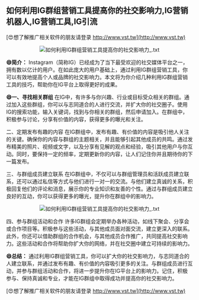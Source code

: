 ## **如何利用IG群组营销工具提高你的社交影响力,IG营销机器人,IG营销工具,IG引流**

[😍想了解推广相关软件的朋友请登录 http://www.vst.tw](http://www.vst.tw)

 <center><img src="https://vst.tw/MP4/tuiguang/png/8.png" alt="如何利用IG群组营销工具提高你的社交影响力_.txt"></center>

**😄简介：**
Instagram（简称IG）已经成为了当下最受欢迎的社交媒体平台之一，拥有数以亿计的用户。在如此庞大的用户基础上，通过利用IG群组营销工具，你可以有效地提高个人或品牌的社交影响力。本文将为你介绍几种利用IG群组营销工具的技巧，帮助你在IG平台上取得更好的成果。

**😄一、寻找相关群组**
在IG中，有许多与你兴趣、行业或目标受众相关的群组。通过加入这些群组，你可以与志同道合的人进行交流，并扩大你的社交圈子。使用IG的搜索功能，输入关键词，找到与你相关的群组，然后申请加入。在群组中，积极参与讨论，分享有价值的内容，获得更多的曝光和关注。

二、定期发布有趣的内容
在IG群组中，发布有趣、有价值的内容是吸引他人关注的关键。确保你的内容与群组的主题相关，并且能够引起其他成员的共鸣。通过发布精美的照片、视频或文字，以及分享有见解的观点和经验，吸引其他用户与你互动。同时，要保持一定的频率，定期更新你的内容，让人们记住你并且期待你的下一篇发布。

三、与群组成员建立联系
在IG群组中，不仅可以与群组管理员和活跃成员建立联系，还可以通过私信等方式与他们进行一对一的交流。与他们建立真诚的关系，积极回复他们的评论和消息，展示你的专业知识和友善的个性。通过与群组成员建立良好的互动，你可以获得更多的曝光，提升你在群组中的影响力。

 <center><img src="https://vst.tw/MP4/tuiguang/png/5.png" alt="如何利用IG群组营销工具提高你的社交影响力_.txt"></center>

四、参与群组活动和合作
许多IG群组会定期举办各种活动，如线下聚会、分享会或合作项目等。积极参与这些活动，与其他成员面对面交流，建立更深入的联系。此外，你还可以借助群组的合作机会，与其他成员合作推广，共同提高社交影响力。这些活动和合作将帮助你扩大你的网络，并在社交圈中建立可持续的影响力。

**😄总结：**
通过利用IG群组营销工具，你可以扩大你的社交影响力，与志同道合的人建立联系，并通过发布有趣、有价值的内容吸引更多的关注。与群组成员进行互动，并参与群组活动和合作，将进一步提升你在IG平台上的影响力。记住，积极参与、保持真诚和专业，才能在IG群组中取得成功并提高你的社交影响力。

[😍想了解推广相关软件的朋友请登录 http://www.vst.tw](http://www.vst.tw)



